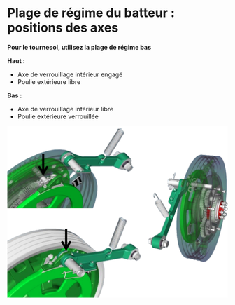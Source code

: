 # Plage de régime du batteur : positions des axes

**Pour le tournesol, utilisez la plage de régime bas**

**Haut :**

- Axe de verrouillage intérieur engagé
- Poulie extérieure libre




**Bas :**

- Axe de verrouillage intérieur libre
-  Poulie extérieure verrouillée



![../images/Capture%20d%E2%80%99%C3%A9cran%202025-04-20%20%C3%A0%2011.50.39.png](../images/Capture%20d%E2%80%99%C3%A9cran%202025-04-20%20%C3%A0%2011.50.39.png)